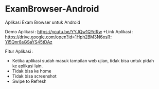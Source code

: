 # ExamBrowser-Android
Aplikasi Exam Browser untuk Android

Demo Aplikasi : https://youtu.be/YYJQw1QYdRw
+Link Aplikasi : https://drive.google.com/open?id=1Hph2BM3N6osR-Yi5Qnr6aGSaYS45tDAz

Fitur Aplikasi :
- Ketika aplikasi sudah masuk tampilan web ujian, tidak bisa untuk pidah ke aplikasi lain.
- Tidak bisa ke home
- Tidak bisa screenshot
- Swipe to Refresh
